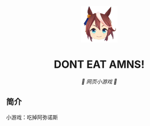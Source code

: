<p align="center">
  <a href="https://xingye.me/game/eatkano"><img src="static\image\ClickBefore.png" width="100" height="100" alt="EatAMNS"></a>
</p>
<div align="center">

# DONT EAT AMNS!

_🦌 网页小游戏 🥛_

</div>


## 简介

小游戏：吃掉阿弥诺斯
